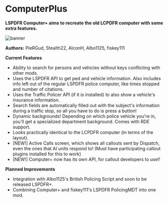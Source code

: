 # ComputerPlus
**LSPDFR Computer+ aims to recreate the old LCPDFR computer with some extra features.**

![banner](http://i.imgur.com/Ihf8uiE.png)

**Authors:** PieRGud, Stealth22, AlconH, Albo1125, fiskey111

**Current Features**
- Ability to search for persons and vehicles without keys conflicting with other mods.
- Uses the LSPDFR API to get ped and vehicle information. Also includes info left out of the regular LSPDFR police computer, like times stopped and number of citations.
- Uses the Traffic Policer API (if it is installed) to also show a vehicle's insurance information.
- Search fields are automatically filled out with the subject's information during a traffic stop, so all you have to do is press a button!
- Dynamic backgrounds! Depending on which police vehicle you're in, you'll get a specialized department background. Comes with RDE support.
- Looks practically identical to the LCPDFR computer (in terms of the layout).
- [NEW!] Active Calls screen, which shows all callouts sent by Dispatch, even the ones that AI units respond to! (Must have participating callout plugins installed for this to work)
- [NEW!] Computer+ now has its own API, for callout developers to use!!

**Planned Improvements**
- Integration with Albo1125's British Policing Script and soon to be released LSPDFR+.
- Combining Computer+ and fiskey111's LSPDFR PolicingMDT into one mod.


